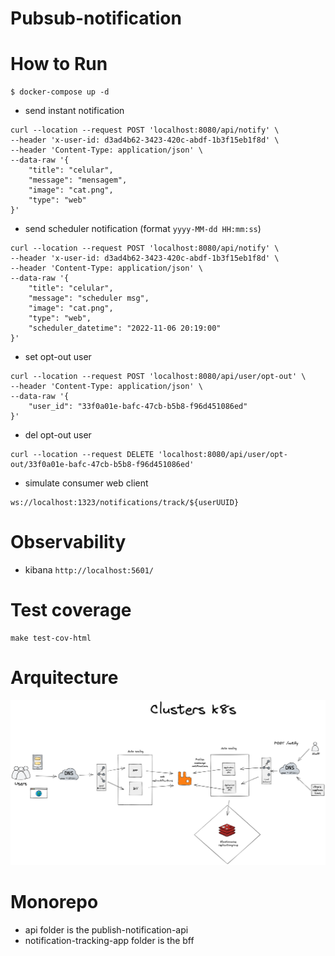 # Pubsub-notification

# How to Run

```
$ docker-compose up -d
```

- send instant notification
```
curl --location --request POST 'localhost:8080/api/notify' \
--header 'x-user-id: d3ad4b62-3423-420c-abdf-1b3f15eb1f8d' \
--header 'Content-Type: application/json' \
--data-raw '{
    "title": "celular",
    "message": "mensagem",
    "image": "cat.png",
    "type": "web"
}'
```

- send scheduler notification (format `yyyy-MM-dd HH:mm:ss`)
```
curl --location --request POST 'localhost:8080/api/notify' \
--header 'x-user-id: d3ad4b62-3423-420c-abdf-1b3f15eb1f8d' \
--header 'Content-Type: application/json' \
--data-raw '{
    "title": "celular",
    "message": "scheduler msg",
    "image": "cat.png",
    "type": "web",
    "scheduler_datetime": "2022-11-06 20:19:00"
}'
```

- set opt-out user
```
curl --location --request POST 'localhost:8080/api/user/opt-out' \
--header 'Content-Type: application/json' \
--data-raw '{
    "user_id": "33f0a01e-bafc-47cb-b5b8-f96d451086ed"
}'
```

- del opt-out user
```
curl --location --request DELETE 'localhost:8080/api/user/opt-out/33f0a01e-bafc-47cb-b5b8-f96d451086ed'
```

- simulate consumer web client
```
ws://localhost:1323/notifications/track/${userUUID}
```


# Observability
- kibana `http://localhost:5601/`

# Test coverage
```
make test-cov-html
```
# Arquitecture

![Overall Architecture](assets/architecture.png)

# Monorepo

- api folder is the publish-notification-api
- notification-tracking-app folder is the bff
